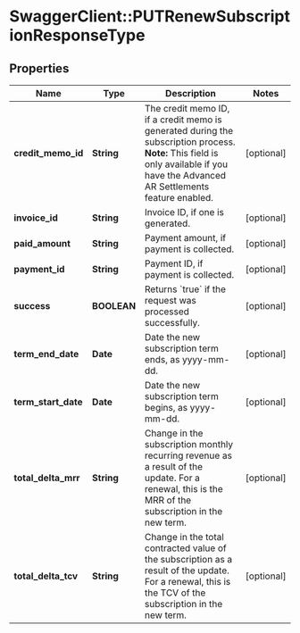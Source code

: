 # SwaggerClient::PUTRenewSubscriptionResponseType

## Properties
Name | Type | Description | Notes
------------ | ------------- | ------------- | -------------
**credit_memo_id** | **String** | The credit memo ID, if a credit memo is generated during the subscription process.  **Note:** This field is only available if you have the Advanced AR Settlements feature enabled.  | [optional] 
**invoice_id** | **String** | Invoice ID, if one is generated.  | [optional] 
**paid_amount** | **String** | Payment amount, if payment is collected.  | [optional] 
**payment_id** | **String** | Payment ID, if payment is collected.  | [optional] 
**success** | **BOOLEAN** | Returns &#x60;true&#x60; if the request was processed successfully.  | [optional] 
**term_end_date** | **Date** | Date the new subscription term ends, as yyyy-mm-dd.  | [optional] 
**term_start_date** | **Date** | Date the new subscription term begins, as yyyy-mm-dd.  | [optional] 
**total_delta_mrr** | **String** | Change in the subscription monthly recurring revenue as a result of the update. For a renewal, this is the MRR of the subscription in the new term.  | [optional] 
**total_delta_tcv** | **String** | Change in the total contracted value of the subscription as a result of the update. For a renewal, this is the TCV of the subscription in the new term.  | [optional] 


